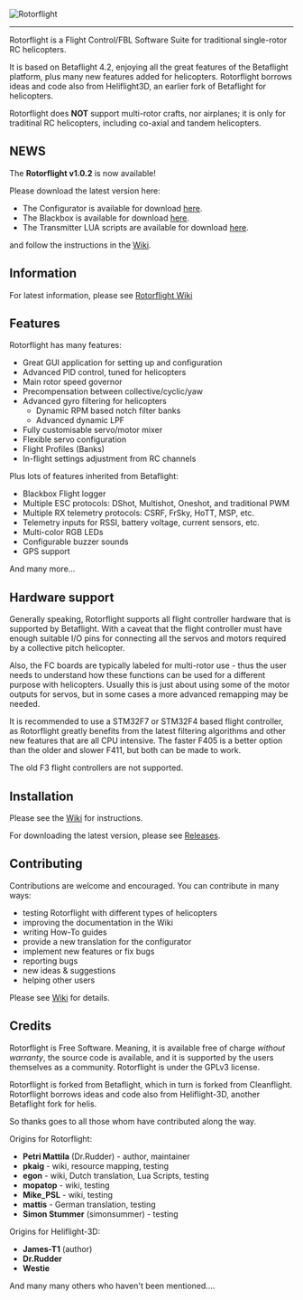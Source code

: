 
![Rotorflight](https://github.com/rotorflight/rotorflight/blob/master/images/rotorflight2.png?raw=true)

***

Rotorflight is a Flight Control/FBL Software Suite for traditional single-rotor RC helicopters.

It is based on Betaflight 4.2, enjoying all the great features of the Betaflight platform, plus many new features added for helicopters. Rotorflight borrows ideas and code also from Heliflight3D, an earlier fork of Betaflight for helicopters.

Rotorflight does **NOT** support multi-rotor crafts, nor airplanes; it is only for traditinal RC helicopters, including co-axial and tandem helicopters.


## NEWS

The **Rotorflight v1.0.2** is now available!

Please download the latest version here:

- The Configurator is available for download [here](https://github.com/rotorflight/rotorflight-configurator/releases/tag/release/1.0.2).
- The Blackbox is available for download [here](https://github.com/rotorflight/rotorflight-blackbox/releases/tag/release/1.0.1).
- The Transmitter LUA scripts are available for download [here](https://github.com/rotorflight/rotorflight-lua-scripts/releases/tag/release/1.0.1).

and follow the instructions in the [Wiki](https://github.com/rotorflight/rotorflight/wiki/Installing-Rotorflight-Firmware).


## Information

For latest information, please see [Rotorflight Wiki](https://github.com/rotorflight/rotorflight/wiki)


## Features

Rotorflight has many features:

* Great GUI application for setting up and configuration
* Advanced PID control, tuned for helicopters
* Main rotor speed governor
* Precompensation between collective/cyclic/yaw
* Advanced gyro filtering for helicopters
  - Dynamic RPM based notch filter banks
  - Advanced dynamic LPF
* Fully customisable servo/motor mixer
* Flexible servo configuration
* Flight Profiles (Banks)
* In-flight settings adjustment from RC channels

Plus lots of features inherited from Betaflight:

* Blackbox Flight logger
* Multiple ESC protocols: DShot, Multishot, Oneshot, and traditional PWM
* Multiple RX telemetry protocols: CSRF, FrSky, HoTT, MSP, etc.
* Telemetry inputs for RSSI, battery voltage, current sensors, etc.
* Multi-color RGB LEDs
* Configurable buzzer sounds
* GPS support

And many more...


## Hardware support

Generally speaking, Rotorflight supports all flight controller hardware that is supported by Betaflight.
With a caveat that the flight controller must have enough suitable I/O pins for connecting all the servos
and motors required by a collective pitch helicopter.

Also, the FC boards are typically labeled for multi-rotor use - thus the user needs to understand how these
functions can be used for a different purpose with helicopters. Usually this is just about using some
of the motor outputs for servos, but in some cases a more advanced remapping may be needed.

It is recommended to use a STM32F7 or STM32F4 based flight controller, as Rotorflight greatly benefits from
the latest filtering algorithms and other new features that are all CPU intensive. The faster F405 is a better 
option than the older and slower F411, but both can be made to work.

The old F3 flight controllers are not supported.


## Installation

Please see the [Wiki](https://github.com/rotorflight/rotorflight/wiki) for instructions.

For downloading the latest version, please see [Releases](https://github.com/rotorflight/rotorflight/wiki/Releases).


## Contributing

Contributions are welcome and encouraged. You can contribute in many ways:

 - testing Rotorflight with different types of helicopters
 - improving the documentation in the Wiki
 - writing How-To guides
 - provide a new translation for the configurator
 - implement new features or fix bugs
 - reporting bugs
 - new ideas & suggestions
 - helping other users

Please see [Wiki](https://github.com/rotorflight/rotorflight/wiki/Contributing) for details.

## Credits

Rotorflight is Free Software. Meaning, it is available free of charge _without warranty_, the source code is available, and it is supported by the users themselves as a community. Rotorflight is under the GPLv3 license.

Rotorflight is forked from Betaflight, which in turn is forked from Cleanflight.
Rotorflight borrows ideas and code also from Heliflight-3D, another Betaflight fork for helis.

So thanks goes to all those whom have contributed along the way.

Origins for Rotorflight:
 - **Petri Mattila** (Dr.Rudder) - author, maintainer
 - **pkaig** - wiki, resource mapping, testing
 - **egon** - wiki, Dutch translation, Lua Scripts, testing
 - **mopatop** - wiki, testing
 - **Mike_PSL** - wiki, testing
 - **mattis** - German translation, testing
 - **Simon Stummer** (simonsummer) - testing

Origins for Heliflight-3D:
 - **James-T1** (author)
 - **Dr.Rudder**
 - **Westie**

And many many others who haven't been mentioned....
